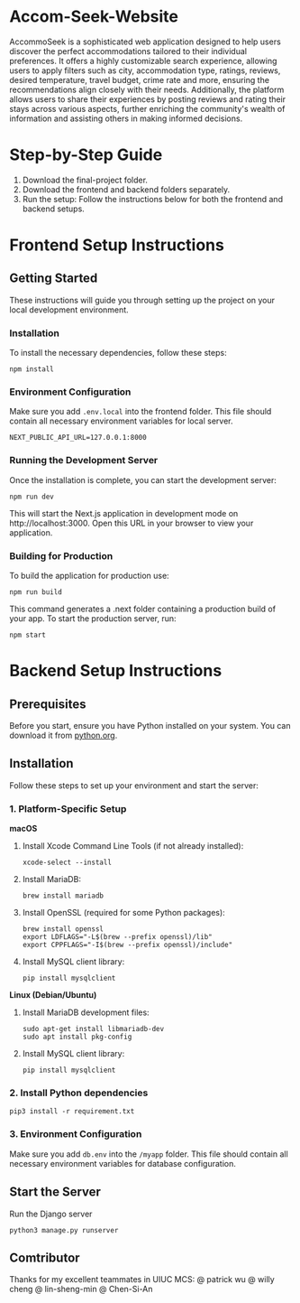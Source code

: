 # Accom-Seek-Website
AccommoSeek is a sophisticated web application designed to help users discover the perfect accommodations tailored to their individual preferences. It offers a highly customizable search experience, allowing users to apply filters such as city, accommodation type, ratings, reviews, desired temperature, travel budget, crime rate and more, ensuring the recommendations align closely with their needs. Additionally, the platform allows users to share their experiences by posting reviews and rating their stays across various aspects, further enriching the community's wealth of information and assisting others in making informed decisions.

# Step-by-Step Guide

1. Download the final-project folder.
2. Download the frontend and backend folders separately.
3. Run the setup: Follow the instructions below for both the frontend and backend setups.


# Frontend Setup Instructions

## Getting Started

These instructions will guide you through setting up the project on your local development environment.

### Installation

To install the necessary dependencies, follow these steps:

```
npm install
```

### Environment Configuration

Make sure you add `.env.local` into the frontend folder. This file should contain all necessary environment variables for local server.

```
NEXT_PUBLIC_API_URL=127.0.0.1:8000
```

### Running the Development Server

Once the installation is complete, you can start the development server:

```
npm run dev
```

This will start the Next.js application in development mode on http://localhost:3000. Open this URL in your browser to view your application.

### Building for Production

To build the application for production use:

```
npm run build
```

This command generates a .next folder containing a production build of your app. To start the production server, run:

```
npm start
```




# Backend Setup Instructions

## Prerequisites
Before you start, ensure you have Python installed on your system. You can download it from [python.org](https://www.python.org/downloads/).

## Installation

Follow these steps to set up your environment and start the server:

### 1. Platform-Specific Setup
**macOS**

1. Install Xcode Command Line Tools (if not already installed):
    ```
    xcode-select --install
    ```
2. Install MariaDB:
    ```
    brew install mariadb
    ```
3. Install OpenSSL (required for some Python packages):
    ```
    brew install openssl
    export LDFLAGS="-L$(brew --prefix openssl)/lib"
    export CPPFLAGS="-I$(brew --prefix openssl)/include"
    ```
4. Install MySQL client library:
    ```
    pip install mysqlclient
    ```

**Linux (Debian/Ubuntu)**
1. Install MariaDB development files:
    ```
    sudo apt-get install libmariadb-dev
    sudo apt install pkg-config
    ```
2. Install MySQL client library:
    ```
    pip install mysqlclient
    ```

### 2. Install Python dependencies
```
pip3 install -r requirement.txt
```

### 3. Environment Configuration
Make sure you add `db.env` into the `/myapp` folder. This file should contain all necessary environment variables for database configuration.

## Start the Server
Run the Django server
```
python3 manage.py runserver
```


## Comtributor ##
Thanks for my excellent teammates in UIUC MCS:
@ patrick wu
@ willy cheng
@ lin-sheng-min
@ Chen-Si-An

